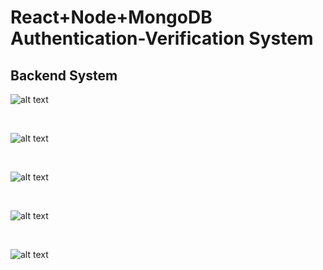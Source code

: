 # React+Node+MongoDB Authentication-Verification System 

## Backend System

![alt text](https://github.com/shaileshnit/Rreact-Node-MongoDB/blob/master/Login%20Page/Demo%20Images/Register_User.PNG?raw=true)

<br>

![alt text](https://github.com/shaileshnit/Rreact-Node-MongoDB/blob/master/Login%20Page/Demo%20Images/Data_View.PNG?raw=true)

<br>

![alt text](https://github.com/shaileshnit/Rreact-Node-MongoDB/blob/master/Login%20Page/Demo%20Images/Login_User.PNG?raw=true)

<br>

![alt text](https://github.com/shaileshnit/Rreact-Node-MongoDB/blob/master/Login%20Page/Demo%20Images/Route_Privately_Using_JWT.PNG?raw=true)

<br>

![alt text](https://github.com/shaileshnit/Rreact-Node-MongoDB/blob/master/Login%20Page/Demo%20Images/Servies_Denial_Absence_Of_JWT.PNG?raw=true)

<br>
